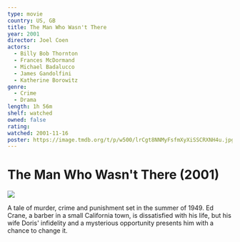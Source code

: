 ```yaml
---
type: movie
country: US, GB
title: The Man Who Wasn't There
year: 2001
director: Joel Coen
actors:
  - Billy Bob Thornton
  - Frances McDormand
  - Michael Badalucco
  - James Gandolfini
  - Katherine Borowitz
genre:
  - Crime
  - Drama
length: 1h 56m
shelf: watched
owned: false
rating:
watched: 2001-11-16
poster: https://image.tmdb.org/t/p/w500/lrCgt8NNMyFsfmXyXiSSCRXNH4u.jpg
---
```


# The Man Who Wasn't There (2001)

![](https://image.tmdb.org/t/p/w500/lrCgt8NNMyFsfmXyXiSSCRXNH4u.jpg)

A tale of murder, crime and punishment set in the summer of 1949. Ed Crane, a barber in a small California town, is dissatisfied with his life, but his wife Doris' infidelity and a mysterious opportunity presents him with a chance to change it.